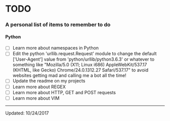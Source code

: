# TODO
### A personal list of items to remember to do

#### Python


-[ ] Learn more about namespaces in Python
-[ ] Edit the python 'urllib.request.Request' module to change the default ['User-Agent'] value 
	from 'python/urllib/python3.6.3' or whatever to something like "Mozilla/5.0 (X11; Linux i686) AppleWebKit/537.17 (KHTML, like Gecko) Chrome/24.0.1312.27 Safari/537.17" to avoid websites getting mad and calling me a bot all the time!
-[ ] Update the readme on my projects
-[ ] Learn more about REGEX
-[ ] Learn more about HTTP, GET and POST requests
-[ ] Learn more about VIM

---------------
Updated: 10/24/2017
